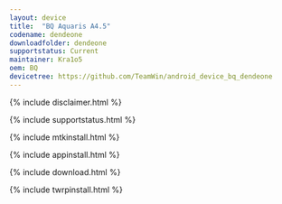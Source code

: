 ```yaml
---
layout: device
title:  "BQ Aquaris A4.5"
codename: dendeone
downloadfolder: dendeone
supportstatus: Current
maintainer: Kra1o5
oem: BQ
devicetree: https://github.com/TeamWin/android_device_bq_dendeone
---
```


{% include disclaimer.html %}

{% include supportstatus.html %}

{% include mtkinstall.html %}

{% include appinstall.html %}

{% include download.html %}

{% include twrpinstall.html %}
